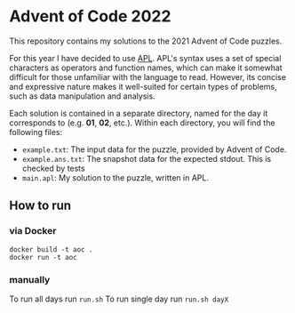 # Advent of Code 2022

This repository contains my solutions to the 2021 Advent of Code puzzles. 

For this year I have decided to use [APL](https://en.wikipedia.org/wiki/APL_(programming_language)). APL's syntax uses a set of special characters as operators and function names, which can make it somewhat difficult for those unfamiliar with the language to read. However, its concise and expressive nature makes it well-suited for certain types of problems, such as data manipulation and analysis.

Each solution is contained in a separate directory, named for the day it corresponds to (e.g. **01**, **02**, etc.). Within each directory, you will find the following files:
- `example.txt`: The input data for the puzzle, provided by Advent of Code.
- `example.ans.txt`: The snapshot data for the expected stdout. This is checked by tests
- `main.apl`: My solution to the puzzle, written in APL.

## How to run 

### via Docker
```console
docker build -t aoc .
docker run -t aoc
```

### manually
To run all days run `run.sh`
To run single day run `run.sh dayX`
